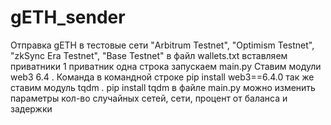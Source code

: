 # gETH_sender
Отправка gETH в тестовые сети "Arbitrum Testnet", "Optimism Testnet", "zkSync Era Testnet", "Base Testnet"
в файл wallets.txt вставляем приватники 1 приватник одна строка
запускаем main.py
Ставим модули web3 6.4 . Команда в командной строке pip install web3==6.4.0
так же ставим модуль tqdm . pip install tqdm
в файле main.py   можно изменить параметры кол-во случайных сетей, сети, процент от баланса и задержки

